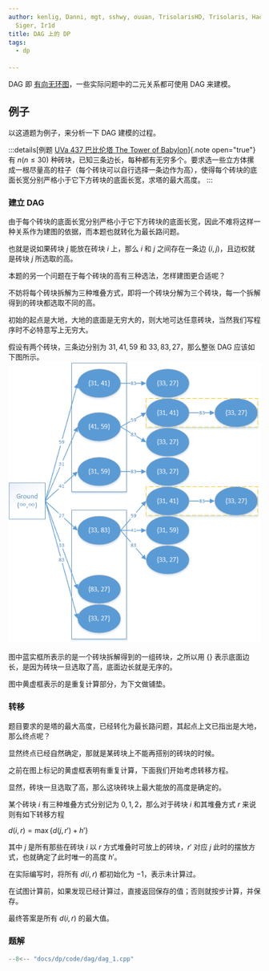 ```yaml
---
author: kenlig, Danni, mgt, sshwy, ouuan, TrisolarisHD, Trisolaris, Haoshen,
  Siger, Ir1d
title: DAG 上的 DP
tags:
  - dp

---
```


DAG 即 [有向无环图](../graph/dag.md)，一些实际问题中的二元关系都可使用 DAG 来建模。

## 例子

以这道题为例子，来分析一下 DAG 建模的过程。

:::details[例题 [UVa 437 巴比伦塔 The Tower of Babylon](https://cn.vjudge.net/problem/UVA-437)]{.note open="true"}
有 $n (n\leqslant 30)$ 种砖块，已知三条边长，每种都有无穷多个。要求选一些立方体摞成一根尽量高的柱子（每个砖块可以自行选择一条边作为高），使得每个砖块的底面长宽分别严格小于它下方砖块的底面长宽，求塔的最大高度。
:::

### 建立 DAG

由于每个砖块的底面长宽分别严格小于它下方砖块的底面长宽，因此不难将这样一种关系作为建图的依据，而本题也就转化为最长路问题。

也就是说如果砖块 $j$ 能放在砖块 $i$ 上，那么 $i$ 和 $j$ 之间存在一条边 $(i, j)$，且边权就是砖块 $j$ 所选取的高。

本题的另一个问题在于每个砖块的高有三种选法，怎样建图更合适呢？

不妨将每个砖块拆解为三种堆叠方式，即将一个砖块分解为三个砖块，每一个拆解得到的砖块都选取不同的高。

初始的起点是大地，大地的底面是无穷大的，则大地可达任意砖块，当然我们写程序时不必特意写上无穷大。

假设有两个砖块，三条边分别为 $31, 41, 59$ 和 $33, 83, 27$，那么整张 DAG 应该如下图所示。![](./images/dag-babylon.png)

图中蓝实框所表示的是一个砖块拆解得到的一组砖块，之所以用 $\{\}$ 表示底面边长，是因为砖块一旦选取了高，底面边长就是无序的。

图中黄虚框表示的是重复计算部分，为下文做铺垫。

### 转移

题目要求的是塔的最大高度，已经转化为最长路问题，其起点上文已指出是大地，那么终点呢？

显然终点已经自然确定，那就是某砖块上不能再搭别的砖块的时候。

之前在图上标记的黄虚框表明有重复计算，下面我们开始考虑转移方程。

显然，砖块一旦选取了高，那么这块砖块上最大能放的高度是确定的。

某个砖块 $i$ 有三种堆叠方式分别记为 $0, 1, 2$，那么对于砖块 $i$ 和其堆叠方式 $r$ 来说则有如下转移方程

$d(i, r) = \max\left\{d(j, r') + h'\right\}$

其中 $j$ 是所有那些在砖块 $i$ 以 $r$ 方式堆叠时可放上的砖块，$r'$ 对应 $j$ 此时的摆放方式，也就确定了此时唯一的高度 $h'$。

在实际编写时，将所有 $d(i, r)$ 都初始化为 $-1$，表示未计算过。

在试图计算前，如果发现已经计算过，直接返回保存的值；否则就按步计算，并保存。

最终答案是所有 $d(i, r)$ 的最大值。

### 题解

```cpp
--8<-- "docs/dp/code/dag/dag_1.cpp"
```
